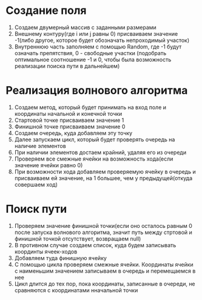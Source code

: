 # Создание поля
1. Создаем двумерный массив с заданными размерами
2. Внешнему контуру(где i или j равны 0) присваиваем значение -1(либо другое, которое будет обозначать непроходимый участок)
3. Внутреннюю часть заполняем с помощью Random, где -1 будут означать препятствия, 0 - свободные участки (подобрать оптимальное соотношение -1 и 0, чтобы была возможность реализации поиска пути в дальнейшем)
# Реализация волнового алгоритма
1. Создаем метод, который будет принимать на вход поле и координаты начальной и конечной точки
2. Стартовой точке присваиваем значение 1
3. Финишной точке присваиваем значение 0
4. Создаем очередь, куда добавляем эту точку
5. Далее запускаем цикл, который будет проверять очередь на наличие элементов 
6. При наличии элементов достаем крайний, удаляя его из очереди
7. Проверяем все смежные ячейки на возможность хода(если значение ячейки равно 0)
8. При возможности хода добавляем проверяемую ячейку в очередь и присваиваем ей значение, на 1 большее, чем у предыдущей(откуда совершаем ход)
# Поиск пути
1. Проверяем значение финишной точки(если оно осталось равным 0 после запуска волнового алгоритма, значит путь между стртовой и финишной точкой отсутствует, возвращаем null)
2. В противном случае создаем список, куда будем записывать координты ячеек-ходов
3. Добавляем туда финишную ячейку
4. С помощью цикла проверяем смежные ячейки. Координаты ячейки с наименьшим значением записываем в очередь и перемещаемся в нее
5. Цикл длится до тех пор, пока координаты, записанные в очереди, не сравняются с координатами нначальной точки 
